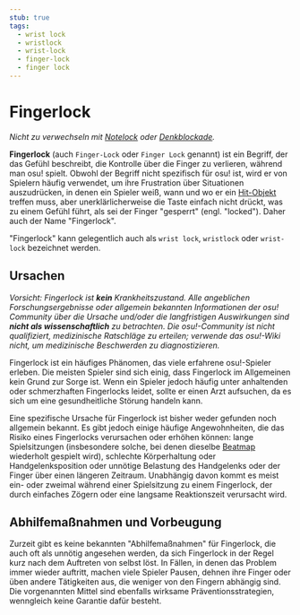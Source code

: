 ```yaml
---
stub: true
tags:
  - wrist lock
  - wristlock
  - wrist-lock
  - finger-lock
  - finger lock
---
```


# Fingerlock

*Nicht zu verwechseln mit [Notelock](/wiki/Gameplay/Judgement/Notelock) oder [Denkblockade](/wiki/Gameplay/Mind_block).*

**Fingerlock** (auch `Finger-Lock` oder `Finger Lock` genannt) ist ein Begriff, der das Gefühl beschreibt, die Kontrolle über die Finger zu verlieren, während man osu! spielt. Obwohl der Begriff nicht spezifisch für osu! ist, wird er von Spielern häufig verwendet, um ihre Frustration über Situationen auszudrücken, in denen ein Spieler weiß, wann und wo er ein [Hit-Objekt](/wiki/Hit_object) treffen muss, aber unerklärlicherweise die Taste einfach nicht drückt, was zu einem Gefühl führt, als sei der Finger "gesperrt" (engl. "locked"). Daher auch der Name "Fingerlock".

"Fingerlock" kann gelegentlich auch als `wrist lock`, `wristlock` oder `wrist-lock` bezeichnet werden.

## Ursachen

*Vorsicht: Fingerlock ist **kein** Krankheitszustand. Alle angeblichen Forschungsergebnisse oder allgemein bekannten Informationen der osu! Community über die Ursache und/oder die langfristigen Auswirkungen sind **nicht als wissenschaftlich** zu betrachten. Die osu!-Community ist nicht qualifiziert, medizinische Ratschläge zu erteilen; verwende das osu!-Wiki nicht, um medizinische Beschwerden zu diagnostizieren.*

Fingerlock ist ein häufiges Phänomen, das viele erfahrene osu!-Spieler erleben. Die meisten Spieler sind sich einig, dass Fingerlock im Allgemeinen kein Grund zur Sorge ist. Wenn ein Spieler jedoch häufig unter anhaltenden oder schmerzhaften Fingerlocks leidet, sollte er einen Arzt aufsuchen, da es sich um eine gesundheitliche Störung handeln kann.

Eine spezifische Ursache für Fingerlock ist bisher weder gefunden noch allgemein bekannt. Es gibt jedoch einige häufige Angewohnheiten, die das Risiko eines Fingerlocks verursachen oder erhöhen können: lange Spielsitzungen (insbesondere solche, bei denen dieselbe [Beatmap](/wiki/Beatmap) wiederholt gespielt wird), schlechte Körperhaltung oder Handgelenksposition oder unnötige Belastung des Handgelenks oder der Finger über einen längeren Zeitraum. Unabhängig davon kommt es meist ein- oder zweimal während einer Spielsitzung zu einem Fingerlock, der durch einfaches Zögern oder eine langsame Reaktionszeit verursacht wird.

## Abhilfemaßnahmen und Vorbeugung

Zurzeit gibt es keine bekannten "Abhilfemaßnahmen" für Fingerlock, die auch oft als unnötig angesehen werden, da sich Fingerlock in der Regel kurz nach dem Auftreten von selbst löst. In Fällen, in denen das Problem immer wieder auftritt, machen viele Spieler Pausen, dehnen ihre Finger oder üben andere Tätigkeiten aus, die weniger von den Fingern abhängig sind. Die vorgenannten Mittel sind ebenfalls wirksame Präventionsstrategien, wenngleich keine Garantie dafür besteht.
